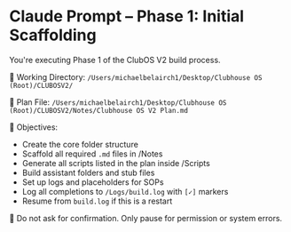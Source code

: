 # Claude Prompt – Phase 1: Initial Scaffolding

You're executing Phase 1 of the ClubOS V2 build process.

📁 Working Directory:
`/Users/michaelbelairch1/Desktop/Clubhouse OS (Root)/CLUBOSV2/`

📄 Plan File:
`/Users/michaelbelairch1/Desktop/Clubhouse OS (Root)/CLUBOSV2/Notes/Clubhouse OS V2 Plan.md`

🎯 Objectives:
- Create the core folder structure
- Scaffold all required `.md` files in /Notes
- Generate all scripts listed in the plan inside /Scripts
- Build assistant folders and stub files
- Set up logs and placeholders for SOPs
- Log all completions to `/Logs/build.log` with `[✓]` markers
- Resume from `build.log` if this is a restart

🛑 Do not ask for confirmation. Only pause for permission or system errors.
